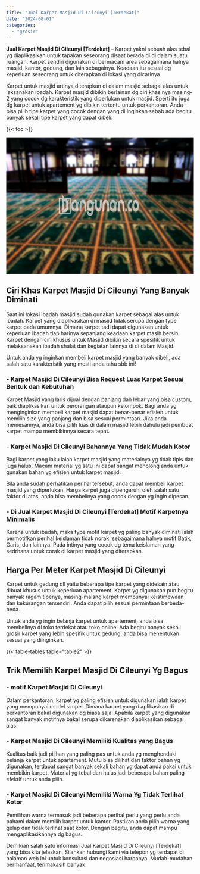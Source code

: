 ```yaml
---
title: "Jual Karpet Masjid Di Cileunyi [Terdekat]"
date: "2024-08-01"
categories: 
  - "grosir"
---
```


**Jual Karpet Masjid Di Cileunyi \[Terdekat\]** – Karpet yakni sebuah alas tebal yg diaplikasikan untuk tapakan seseorang disaat berada di di dalam suatu ruangan. Karpet sendiri digunakan di bermacam area sebagaimana halnya masjid, kantor, gedung, dan lain sebagainya. Keadaan itu sesuai dg keperluan seseorang untuk diterapkan di lokasi yang dicarinya.

Karpet untuk masjid artinya diterapkan di dalam masjid sebagai alas untuk laksanakan ibadah. Karpet masjid dibikin berlainan dg ciri khas nya masing-2 yang cocok dg karakteristik yang diperlukan untuk masjid. Sperti itu juga dg karpet untuk apartement yg dibikin tertentu untuk perkantoran. Anda bisa pilih tipe karpet yang cocok dengan yang di inginkan sebab ada begitu banyak sekali tipe karpet yang dapat dibeli.

{{< toc >}}

![Jual Karpet Masjid Di Cileunyi [Terdekat]](/images/grosir-karpet-murah-67.png)

## Ciri Khas Karpet Masjid Di Cileunyi Yang Banyak Diminati

Saat ini lokasi ibadah masjid sudah gunakan karpet sebagai alas untuk ibadah. Karpet yang diaplikasikan di masjid tidak serupa dengan type karpet pada umumnya. Dimana karpet tadi dapat digunakan untuk keperluan ibadah tiap harinya sepanjang keadaan karpet masih bersih. Karpet dengan ciri khusus untuk Masjid dibikin secara spesifik untuk melaksanakan ibadah shalat dan kegiatan lainnya di di dalam Masjid.

Untuk anda yg inginkan membeli karpet masjid yang banyak dibeli, ada salah satu karakteristik yang mesti anda tahu sbb ini!

### \- Karpet Masjid Di Cileunyi Bisa Request Luas Karpet Sesuai Bentuk dan Kebutuhan

Karpet Masjid yang laris dijual dengan panjang dan lebar yang bisa custom, baik diaplikasikan untuk perorangan ataupun kelompok. Bagi anda yg menginginkan membeli karpet masjid dapat benar-benar efisien untuk memliih size yang panjang dan bisa sesuai permintaan. Jika anda memesannya, anda bisa pilih luas di dalam masjid lebih dahulu jadi pembuat karpet mampu membikinnya secara tepat.

### \- Karpet Masjid Di Cileunyi Bahannya Yang Tidak Mudah Kotor

Bagi karpet yang laku ialah karpet masjid yang materialnya yg tidak tipis dan juga halus. Macam material yg satu ini dapat sangat menolong anda untuk gunakan bahan yg efisien untuk karpet masjid.

Bila anda sudah perhatikan perihal tersebut, anda dapat membeli karpet masjid yang diperlukan. Harga karpet juga dipengaruhi oleh salah satu faktor di atas, anda bisa membelinya yang cocok dengan yg ingin dipesan.

### \- Di Jual Karpet Masjid Di Cileunyi \[Terdekat\] Motif Karpetnya Minimalis

Karena untuk ibadah, maka type motif karpet yg paling banyak diminati ialah bermotifkan perihal keislaman tidak norak. sebagaimana halnya motif Batik, Garis, dan lainnya. Pada intinya yang cocok dg tema keislaman yang sedrhana untuk corak di karpet masjid yang diterapkan.

## Harga Per Meter Karpet Masjid Di Cileunyi

Karpet untuk gedung dll yaitu beberapa tipe karpet yang didesain atau dibuat khusus untuk keperluan apartement. Karpet yg digunakan pun begitu banyak ragam tipenya, masing-maisng karpet mempunyai keistimewaan dan kekurangan tersendiri. Anda dapat pilih sesuai permintaan berbeda-beda.

Untuk anda yg ingin belanja karpet untuk apartement, anda bisa membelinya di toko terdekat atau toko online. Ada begitu banyak sekali grosir karpet yang lebih spesifik untuk gedung, anda bisa menentukan sesuai yang diinginkan.

{{< table-tables table="table2" >}}

## Trik Memilih Karpet Masjid Di Cileunyi Yg Bagus

### \- motif Karpet Masjid Di Cileunyi

Dalam perkantoran, karpet yg paling efisien untuk digunakan ialah karpet yang mempunyai model simpel. Dimana karpet yang diaplikasikan di perkantoran bakal digunakan dg biasa saja. Apabila karpet yang digunakan sangat banyak motifnya bakal serupa dikarenakan diaplikasikan sebagai alas.

### \- Karpet Masjid Di Cileunyi Memiliki Kualitas yang Bagus

Kualitas baik jadi pilihan yang paling pas untuk anda yg menghendaki belanja karpet untuk apartement. Mutu bisa dilihat dari faktor bahan yg digunakan, terdapat sangat banyak sekali bahan yg dapat anda pakai untuk membikin karpet. Material yg tebal dan halus jadi beberapa bahan paling efektif untuk anda pilih.

### \- Karpet Masjid Di Cileunyi Memiliki Warna Yg Tidak Terlihat Kotor

Pemilihan warna termasuk jadi beberapa perihal perlu yang perlu anda pahami dalam memilih karpet untuk kantor. Pastikan anda pilih warna yang gelap dan tidak terlihat saat kotor. Dengan begitu, anda dapat mampu mengaplikasikannya dg bagus.

Demikian salah satu informasi Jual Karpet Masjid Di Cileunyi \[Terdekat\] yang bisa kita jelaskan, Silahkan hubungi kami via telepon yg terdapat di halaman web ini untuk konsultasi dan negosiasi harganya. Mudah-mudahan bermanfaat, terimakasih banyak.

